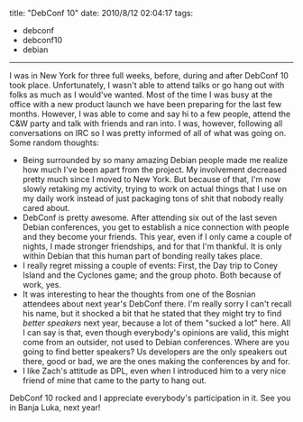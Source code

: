 title: "DebConf 10"
date: 2010/8/12 02:04:17
tags:
- debconf
- debconf10
- debian
---
I was in New York for three full weeks, before, during and after DebConf 10 took place. Unfortunately, I wasn't able to attend talks or go hang out with folks as much as I would've wanted. Most of the time I was busy at the office with a new product launch we have been preparing for the last few months. However, I was able to come and say hi to a few people, attend the C&amp;W party and talk with friends and ran into. I was, however, following all conversations on IRC so I was pretty informed of all of what was going on. Some random thoughts:

- Being surrounded by so many amazing Debian people made me realize how much I've been apart from the project. My involvement decreased pretty much since I moved to New York. But because of that, I'm now slowly retaking my activity, trying to work on actual things that I use on my daily work instead of just packaging tons of shit that nobody really cared about.
- DebConf is pretty awesome. After attending six out of the last seven Debian conferences, you get to establish a nice connection with people and they become your friends. This year, even if I only came a couple of nights, I made stronger friendships, and for that I'm thankful. It is only within Debian that this human part of bonding really takes place.
- I really regret missing a couple of events: First, the Day trip to Coney Island and the Cyclones game; and the group photo. Both because of work, yes.
- It was interesting to hear the thoughts from one of the Bosnian attendees about next year's DebConf there. I'm really sorry I can't recall his name, but it shocked a bit that he stated that they might try to find <em>better speakers</em> next year, because a lot of them "sucked a lot" here. All I can say is that, even though everybody's opinions are valid, this might come from an outsider, not used to Debian conferences. Where are you going to find better speakers? Us developers are the only speakers out there, good or bad, we are the ones making the conferences by and for.
- I like Zach's attitude as DPL, even when I introduced him to a very nice friend of mine that came to the party to hang out.

DebConf 10 rocked and I appreciate everybody's participation in it. See you in Banja Luka, next year!
